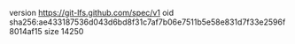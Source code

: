 version https://git-lfs.github.com/spec/v1
oid sha256:ae433187536d043d6bd8f31c7af7b06e7511b5e58e831d7f33e2596f8014af15
size 14250
